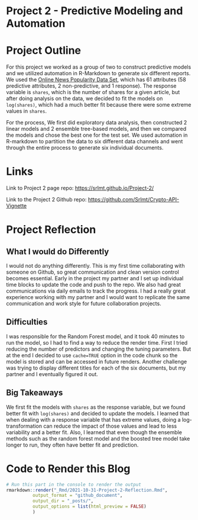Project 2 - Predictive Modeling and Automation
================

# Project Outline

For this project we worked as a group of two to construct predictive
models and we utilized automation in R-Markdown to generate six
different reports. We used the [Online News Popularity Data
Set](https://archive.ics.uci.edu/ml/datasets/Online+News+Popularity),
which has 61 attributes (58 predictive attributes, 2 non-predictive, and
1 response). The response variable is `shares`, which is the number of
shares for a given article, but after doing analysis on the data, we
decided to fit the models on `log(shares)`, which had a much better fit
because there were some extreme values in `shares`.

For the process, We first did exploratory data analysis, then
constructed 2 linear models and 2 ensemble tree-based models, and then
we compared the models and chose the best one for the test set. We used
automation in R-markdown to partition the data to six different data
channels and went through the entire process to generate six individual
documents.

# Links

Link to Project 2 page repo: <https://srlmt.github.io/Project-2/>

Link to the Project 2 Github repo:
<https://github.com/Srlmt/Crypto-API-Vignette>

# Project Reflection

## What I would do Differently

I would not do anything differently. This is my first time collaborating
with someone on Github, so great communication and clean version control
becomes essential. Early in the project my partner and I set up
individual time blocks to update the code and push to the repo. We also
had great communications via daily emails to track the progress. I had a
really great experience working with my partner and I would want to
replicate the same communication and work style for future collaboration
projects.

## Difficulties

I was responsible for the Random Forest model, and it took 40 minutes to
run the model, so I had to find a way to reduce the render time. First I
tried reducing the number of predictors and changing the tuning
parameters. But at the end I decided to use `cache=TRUE` option in the
code chunk so the model is stored and can be accessed in future renders.
Another challenge was trying to display different titles for each of the
six documents, but my partner and I eventually figured it out.

## Big Takeaways

We first fit the models with `shares` as the response variable, but we
found better fit with `log(shares)` and decided to update the models. I
learned that when dealing with a response variable that has extreme
values, doing a log-transformation can reduce the impact of those values
and lead to less variability and a better fit. Also, I learned that even
though the ensemble methods such as the random forest model and the
boosted tree model take longer to run, they often have better fit and
prediction.

# Code to Render this Blog

``` r
# Run this part in the console to render the output
rmarkdown::render("_Rmd/2021-10-31-Project-2-Reflection.Rmd", 
          output_format = "github_document", 
          output_dir = "_posts/",
          output_options = list(html_preview = FALSE)
          )
```
